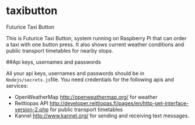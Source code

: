 # taxibutton
Futurice Taxi Button

This is Futurice Taxi Button, system running on Raspberry Pi that can order a taxi with one button press. It also shows current weather conditions and public transport timetables for nearby stops.

##Api keys, usernames and passwords

All your api keys, usernames and passwords should be in `Nodejs/secrets.js`file. You need credentials for the following apis and services:

* OpenWeatherMap http://openweathermap.org/ for weather
* Reittiopas API http://developer.reittiopas.fi/pages/en/http-get-interface-version-2.php for public transport timetables
* Kannel http://www.kannel.org/ for sending and receiving text messages.
